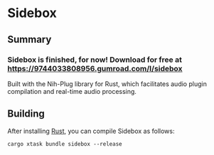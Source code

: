 # Sidebox

## Summary

### Sidebox is finished, for now! Download for free at https://9744033808956.gumroad.com/l/sidebox
Built with the Nih-Plug library for Rust, which facilitates audio plugin compilation and real-time audio processing.

## Building

After installing [Rust](https://rustup.rs/), you can compile Sidebox as follows:

```
cargo xtask bundle sidebox --release
```

